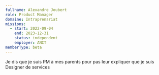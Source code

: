 ```yaml
---
fullname: Alexandre Joubert
role: Product Manager
domaine: Intraprenariat
missions:
  - start: 2022-09-04
    end: 2023-12-31
    status: independent
    employer: ANCT
memberType: beta
---
```


Je dis que je suis PM à mes parents pour pas leur expliquer que je suis Designer de services
